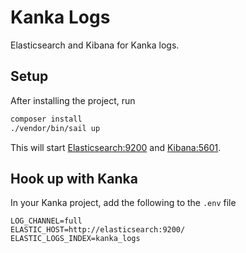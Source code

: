 # Kanka Logs

Elasticsearch and Kibana for Kanka logs.

## Setup

After installing the project, run

```bash
composer install
./vendor/bin/sail up
```

This will start [Elasticsearch:9200](http://localhost:9200/) and [Kibana:5601](http://localhost:5601).

## Hook up with Kanka

In your Kanka project, add the following to the `.env` file

```
LOG_CHANNEL=full
ELASTIC_HOST=http://elasticsearch:9200/
ELASTIC_LOGS_INDEX=kanka_logs
```

